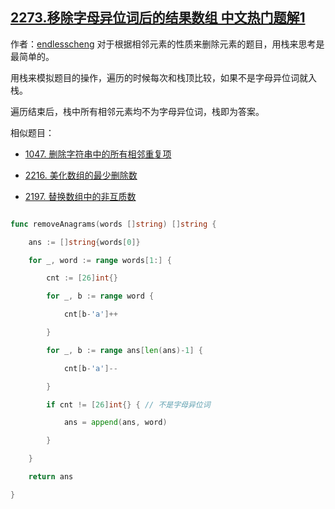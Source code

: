 ## [2273.移除字母异位词后的结果数组 中文热门题解1](https://leetcode.cn/problems/find-resultant-array-after-removing-anagrams/solutions/100000/cong-zuo-wang-you-bian-li-by-endlesschen-pct5)

作者：[endlesscheng](https://leetcode.cn/u/endlesscheng)
对于根据相邻元素的性质来删除元素的题目，用栈来思考是最简单的。

用栈来模拟题目的操作，遍历的时候每次和栈顶比较，如果不是字母异位词就入栈。

遍历结束后，栈中所有相邻元素均不为字母异位词，栈即为答案。

相似题目：

- [1047. 删除字符串中的所有相邻重复项](https://leetcode.cn/problems/remove-all-adjacent-duplicates-in-string/)
- [2216. 美化数组的最少删除数](https://leetcode.cn/problems/minimum-deletions-to-make-array-beautiful/)
- [2197. 替换数组中的非互质数](https://leetcode.cn/problems/replace-non-coprime-numbers-in-array/)

```go
func removeAnagrams(words []string) []string {
	ans := []string{words[0]}
	for _, word := range words[1:] {
		cnt := [26]int{}
		for _, b := range word {
			cnt[b-'a']++
		}
		for _, b := range ans[len(ans)-1] {
			cnt[b-'a']--
		}
		if cnt != [26]int{} { // 不是字母异位词
			ans = append(ans, word)
		}
	}
	return ans
}
```